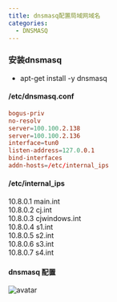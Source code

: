 ```yaml
---
title: dnsmasq配置局域网域名
categories:
  - DNSMASQ
---
```

### 安装dnsmasq
- apt-get install -y dnsmasq
#### /etc/dnsmasq.conf
```conf
bogus-priv
no-resolv
server=100.100.2.138
server=100.100.2.136
interface=tun0
listen-address=127.0.0.1
bind-interfaces
addn-hosts=/etc/internal_ips
```
#### /etc/internal_ips
10.8.0.1 main.int  
10.8.0.2 cj.int  
10.8.0.3 cjwindows.int  
10.8.0.4 s1.int  
10.8.0.5 s2.int   
10.8.0.6 s3.int   
10.8.0.7 s4.int    

#### dnsmasq 配置
![avatar](https://blog.hexiefamily.xin/assets/dnsmasq.jpg)
